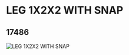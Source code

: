 # LEG 1X2X2 WITH SNAP
## 17486
![LEG 1X2X2 WITH SNAP](https://lc-www-live-s.legocdn.com/media/bricks/5/2/6076663.jpg)